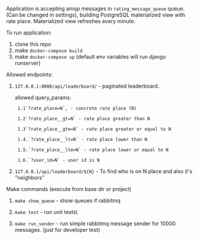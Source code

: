 Application is accepting amqp messages in `rating_message_queue`  queue. 
(Can be changed in settings), building PostgreSQL materialized view with rate place. 
Materialized view refreshes every minute.



To run application:
1. clone this repo
2. make `docker-compose build`
3. make `docker-compose up` (default env variables will run django runserver)


Allowed endpoints:

1. `127.0.0.1:8000/api/leaderboard/` - paginated leaderboard.

    allowed query_params:
     
        1.1`?rate_place=N`, - concrete rate place (N) 
        
        1.2`?rate_place__gt=N` - rate place greater than N
        
        1.3`?rate_place__gte=N` - rate place greater or equal to N
        
        1.4.`?rate_place__lt=N` - rate place lower than N
        
        1.5.`?rate_place__lte=N` - rate place lower or equal to N
        
        1.6.`?user_id=N` - user id is N
 
 
2. `127.0.0.1/api/leaderboard/${N}` - To find who is on N place and also it's "neighbors" 




Make commands (execute from base dir or project)

1. `make show_queue` - show queues if rabbitmq

2. `make test` - run unit tests\

3. `make run_sender` - run simple rabbitmq message sender for 10000 messages. (just for developer test)